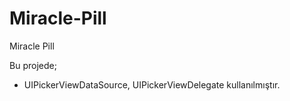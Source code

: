 # Miracle-Pill
Miracle Pill

Bu projede;

 - UIPickerViewDataSource, UIPickerViewDelegate kullanılmıştır.
